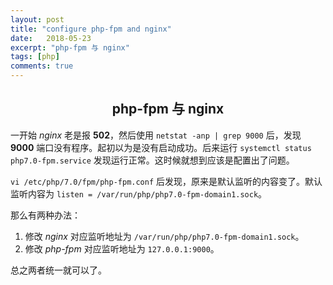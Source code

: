```yaml
---
layout: post
title: "configure php-fpm and nginx"
date:   2018-05-23
excerpt: "php-fpm 与 nginx"
tags: [php]
comments: true
---
```


<center><h2>php-fpm 与 nginx</h2></center>

<!--more-->

一开始 *nginx* 老是报 **502**，然后使用 `netstat -anp | grep 9000` 后，发现 **9000** 端口没有程序。起初以为是没有启动成功。后来运行 `systemctl status php7.0-fpm.service` 发现运行正常。这时候就想到应该是配置出了问题。

`vi /etc/php/7.0/fpm/php-fpm.conf` 后发现，原来是默认监听的内容变了。默认监听内容为 `listen = /var/run/php/php7.0-fpm-domain1.sock`。

那么有两种办法：

1. 修改 *nginx* 对应监听地址为 `/var/run/php/php7.0-fpm-domain1.sock`。
2. 修改 *php-fpm* 对应监听地址为 `127.0.0.1:9000`。

总之两者统一就可以了。
